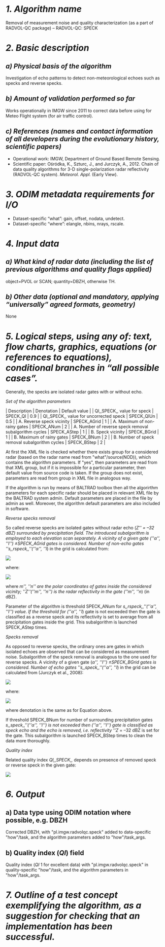 # *1. Algorithm name*
Removal of measurement noise and quality characterization (as a part of RADVOL-QC package) – RADVOL-QC: SPECK

# *2. Basic description*
## *a) Physical basis of the algorithm*
Investigation of echo patterns to detect non-meteorological echoes such as specks and reverse specks.

## *b) Amount of validation performed so far*
Works operationally in IMGW since 2011 to correct data before using for Meteo Flight system (for air traffic control).

## *c) References (names and contact information of all developers during the evolutionary history, scientific papers)*
* Operational work: IMGW, Department of  Ground Based Remote Sensing.
* Scientific paper: Ośródka, K., Szturc, J., and Jurczyk, A., 2012. Chain of data quality algorithms for 3-D single-polarization radar reflectivity (RADVOL-QC system). _Meteorol. Appl._ (Early View).

# *3. ODIM metadata requirements for I/O*
* Dataset-specific “what”: gain, offset, nodata, undetect.
* Dataset-specific “where”: elangle, nbins, nrays, rscale.

# *4. Input data*
## *a) What kind of radar data (including the list of previous algorithms and quality flags applied)*
object=PVOL or SCAN; quantity=DBZH, otherwise TH.

## *b) Other data (optional and mandatory, applying “universally” agreed formats, geometry)*
None

# *5. Logical steps, using any of: text, flow charts, graphics, equations (or references to equations), conditional branches in “all possible cases”.*
Generally, the specks are isolated radar gates with or without echo.

*Set of the algorithm parameters*

| Description | Denotation | Default value |
| QI,,SPECK,, value for speck | SPECK_QI | 0.9 |
| QI,,SPECK,, value for uncorrected speck | SPECK_QIUn | 0.5 |
| A. Reverse speck vicinity | SPECK_AGrid | 1 |
| A. Maximum of non-rainy gates | SPECK_ANum | 2 |
| A. Number of reverse speck removal subalgorithm cycles | SPECK_AStep | 1 |
| B. Speck vicinity | SPECK_BGrid | 1 |
| B. Maximum of rainy gates | SPECK_BNum | 2 |
| B. Number of speck removal subalgorithm cycles | SPECK_BStep | 2 |

At first the XML file is checked whether there exists group for a considered radar (based on the radar name read from "what"/source(NOD)), which contains the algorithm parameters. If "yes", then parameters are read from that XML group, but if it is impossible for a particular parameter, then default value from source code is taken. If the group does not exist, parameters are read from <default> group in XML file in analogous way. 

If the algorithm is run by means of BALTRAD toolbox then all the algorirthm parameters for each specific radar should be placed in relevant XML file by the BALTRAD system admin. Default parameters are placed in the file by admin as well. Moreover, the algorithm default parameters are also included in software. 

*Reverse specks removal*

So called reverse specks are isolated gates without radar echo (_Z'' = –32 dBZ) surrounded by precipitation field. The introduced subalgorithm is employed to each elevation scan separately. A vicinity of a given gate (''α'', ''l'') ±SPECK_AGrid gates is considered. Number of non-echo gates ''s,,rspeck,,''(''α'', ''l_) in the grid is calculated from:

<img src="https://render.githubusercontent.com/render/math?math=s_{rspeck}(\alpha ,l) = \sum_{m=\alpha -\text{SPECK}\_\text{AGrid}}^{\alpha %2B\text{SPECK}\_\text{AGrid}}  \sum_{n=l-\text{SPECK}\_\text{AGrid}}^{l%2B\text{SPECK}\_\text{AGrid}}  {f_{rspeck}(m,n)}">

<!--	
	#!latex 
	$  s_{rspeck}(\alpha ,l) = \sum_{m=\alpha -\text{SPECK}\_\text{AGrid}}^{\alpha +\text{SPECK}\_\text{AGrid}}  \sum_{n=l-\text{SPECK}\_\text{AGrid}}^{l+\text{SPECK}\_\text{AGrid}}  {f_{rspeck}(m,n)}  $
-->	

where:

<img src="https://render.githubusercontent.com/render/math?math=f_{rspeck}(m,n) = \begin{cases}
1\qquad\qquad \text{for\ } Z(m,n) = -32 \text{dBZ\ }  \\
0\qquad\qquad \text{for\ } Z(m,n) > -32 \text{dBZ\ }  
\end{cases}">

<!--	
	#!latex 
	$ f_{rspeck}(m,n) = \begin{cases}
	1                                 & \textrm{for\ } Z(m,n) = -32 \textrm{dBZ\ }  \\
	0                                 & \textrm{for\ } Z(m,n) > -32 \textrm{dBZ\ }  
	\end{cases} $
-->	

where _m'', ''n'' are the polar coordinates of gates inside the considered vicinity; ''Z''(''m'', ''n'') is the radar reflectivity in the gate (''m'', ''n_) (in dBZ).

Parameter of the algorithm is threshold SPECK_ANum for _s,,rspeck,,''(''α'', ''l'') value. If the threshold for (''α'', ''l_) gate is not exceeded then the gate is classified as a reverse speck and its reflectivity is set to average from all precipitation gates inside the grid. This subalgorithm is launched SPECK_AStep times.

*Specks removal*

As opposed to reverse specks, the ordinary ones are gates in which isolated echoes are observed that can be considered as measurement noise. Subalgorithm of the speck removal is analogous to the one used for reverse specks. A vicinity of a given gate (_α'', ''l'') ±SPECK_BGrid gates is considered.  Number of echo gates ''s,,speck,,''(''α'', ''l_) in the grid can be calculated from (Jurczyk et al., 2008):

<img src="https://render.githubusercontent.com/render/math?math=s_{speck}(\alpha ,l) = \sum_{m=\alpha -\text{SPECK}\_\text{BGrid}}^{\alpha %2B\text{SPECK}\_\text{BGrid}}  \sum_{n=l-\text{SPECK}\_\text{BGrid}}^{l%2B\text{SPECK}\_\text{BGrid}}  {f_{speck}(m,n)}" />

<!--	
	#!latex 
	$  s_{speck}(\alpha ,l) = \sum_{m=\alpha -\text{SPECK}\_\text{BGrid}}^{\alpha +\text{SPECK}\_\text{BGrid}}  \sum_{n=l-\text{SPECK}\_\text{BGrid}}^{l+\text{SPECK}\_\text{BGrid}}  {f_{speck}(m,n)}  $
-->	

where:

<img src="https://render.githubusercontent.com/render/math?math=f_{speck}(m,n) = \begin{cases}
1\qquad\qquad\text{for\ } Z(m,n) > -32 \text{dBZ\ }  \\
0\qquad\qquad\text{for\ } Z(m,n) = -32 \text{dBZ\ }  
\end{cases}" />

<!--
	#!latex 
	$ f_{speck}(m,n) = \begin{cases}
	1                                 & \textrm{for\ } Z(m,n) > -32 \textrm{dBZ\ }  \\
	0                                 & \textrm{for\ } Z(m,n) = -32 \textrm{dBZ\ }  
	\end{cases} $
-->	

where denotation is the same as for Equation above.

If threshold SPECK_BNum for number of surrounding precipitation gates _s,,speck,,''(''α'', ''l'') is not exceeded then (''α'', ''l'') gate is classified as speck echo and the echo is removed, i.e. reflectivity ''Z_ = –32 dBZ is set for the gate. This subalgorithm is launched SPECK_BStep times to clean the data more thoroughly.

*Quality index*

Related quality index _QI,,SPECK,,_ depends on presence of removed speck or reverse speck in the given gate:

<img src="https://render.githubusercontent.com/render/math?math=I_{SPECK} = \begin{cases}
\text{SPECK}\_\text{QI}\qquad \text{for gate with speck\ } \\
1\qquad\qquad\qquad\:\:\text{for gate without speck\ } 
\end{cases}" />

<!--	
	#!latex 
	$ QI_{SPECK} = \begin{cases}
	\text{SPECK}\_\text{QI}         & \textrm{for gate with speck\ } \\
	1                               & \textrm{for gate without speck\ } 
	\end{cases} $
-->	

# *6. Output*
## a) Data type using ODIM notation where possible, e.g. DBZH
Corrected DBZH, with "pl.imgw.radvolqc.speck" added to data-specific "how"/task, and the algorithm parameters added to "how"/task_args. 

## b) Quality index (_QI_) field
Quality index (_QI_ 1 for excellent data) with "pl.imgw.radvolqc.speck" in quality-specific "how"/task, and the algorithm parameters in "how"/task_args. 

# *7. Outline of a test concept exemplifying the algorithm, as a suggestion for checking that an implementation has been successful.*
